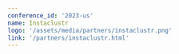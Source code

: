 ```yaml
---
conference_id: '2023-us'
name: Instaclustr
logo: '/assets/media/partners/instaclustr.png'
link: '/partners/instaclustr.html'
---
```

